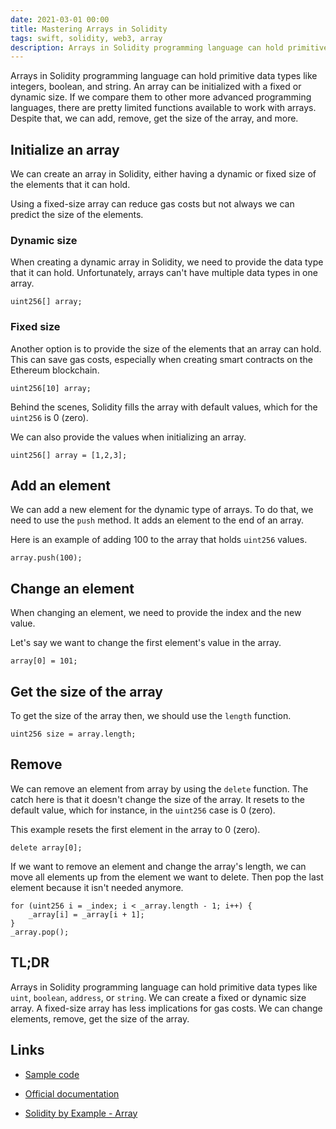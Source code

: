 ```yaml
---
date: 2021-03-01 00:00
title: Mastering Arrays in Solidity
tags: swift, solidity, web3, array
description: Arrays in Solidity programming language can hold primitive data types like integers, boolean, and string. An array can be initialized with a fixed or dynamic size. If we compare them to other more advanced programming languages, there are pretty limited functions available to work with arrays. Despite that, we can add, remove, get the size of the array, and more.
---
```


Arrays in Solidity programming language can hold primitive data types like integers, boolean, and string. An array can be initialized with a fixed or dynamic size. If we compare them to other more advanced programming languages, there are pretty limited functions available to work with arrays. Despite that, we can add, remove, get the size of the array, and more.

##  Initialize an array

We can create an array in Solidity, either having a dynamic or fixed size of the elements that it can hold.

Using a fixed-size array can reduce gas costs but not always we can predict the size of the elements.

### Dynamic size

When creating a dynamic array in Solidity, we need to provide the data type that it can hold. Unfortunately, arrays can't have multiple data types in one array.

```
uint256[] array;
```

### Fixed size

Another option is to provide the size of the elements that an array can hold. This can save gas costs, especially when creating smart contracts on the Ethereum blockchain.

```
uint256[10] array;
```

Behind the scenes, Solidity fills the array with default values, which for the `uint256` is 0 (zero).

We can also provide the values when initializing an array.

```
uint256[] array = [1,2,3];
```

## Add an element

We can add a new element for the dynamic type of arrays. To do that, we need to use the `push` method. It adds an element to the end of an array.

Here is an example of adding 100 to the array that holds `uint256` values.

```
array.push(100);
```

## Change an element

When changing an element, we need to provide the index and the new value.

Let's say we want to change the first element's value in the array.

```
array[0] = 101;
```

## Get the size of the array

To get the size of the array then, we should use the `length` function.

```
uint256 size = array.length;
```

## Remove

We can remove an element from array by using the `delete` function. The catch here is that it doesn't change the size of the array. It resets to the default value, which for instance, in the `uint256` case is 0 (zero).

This example resets the first element in the array to 0 (zero).

```
delete array[0];
```

If we want to remove an element and change the array's length, we can move all elements up from the element we want to delete. Then pop the last element because it isn't needed anymore.

```
for (uint256 i = _index; i < _array.length - 1; i++) {
    _array[i] = _array[i + 1];
}
_array.pop();
```

## TL;DR

Arrays in Solidity programming language can hold primitive data types like `uint`, `boolean`, `address`, or `string`. We can create a fixed or dynamic size array. A fixed-size array has less implications for gas costs. We can change elements, remove, get the size of the array.

## Links

* [Sample code](https://gist.github.com/fassko/de8a9ca0657d25d656b7ad19b1705ce2)

* [Official documentation](https://docs.soliditylang.org/en/v0.8.11/types.html)
* [Solidity by Example - Array](https://solidity-by-example.org/array/)
